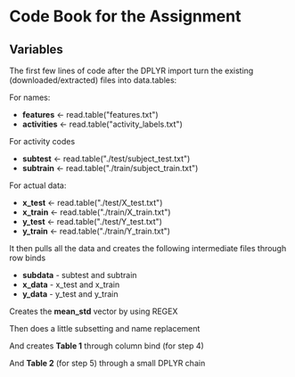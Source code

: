 # Code Book for the Assignment

## Variables
The first few lines of code after the DPLYR import turn the existing (downloaded/extracted) files into data.tables:

For names:
+ **features** <- read.table("features.txt")
+ **activities** <- read.table("activity_labels.txt")

For activity codes
+ **subtest** <- read.table("./test/subject_test.txt")
+ **subtrain** <- read.table("./train/subject_train.txt")

For actual data:
+ **x_test** <- read.table("./test/X_test.txt")
+ **x_train** <- read.table("./train/X_train.txt")
+ **y_test** <- read.table("./test/Y_test.txt")
+ **y_train** <- read.table("./train/Y_train.txt")

It then pulls all the data and creates the following intermediate files through row binds
+ **subdata** - subtest and subtrain
+ **x_data** - x_test and x_train
+ **y_data** - y_test and y_train

Creates the **mean_std** vector by using REGEX

Then does a little subsetting and name replacement

And creates **Table 1** through column bind (for step 4) 

And **Table 2** (for step 5) through a small DPLYR chain
